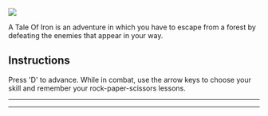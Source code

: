 ![](https://i.imgur.com/osVUlC1.png)

A Tale Of Iron is an adventure in which you have to escape from a forest by defeating the enemies that appear in your way.

## Instructions
Press 'D' to advance. 
While in combat, use the arrow keys to choose your skill and remember your rock-paper-scissors lessons.

---

---